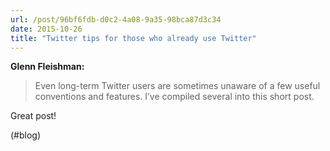 ```yaml
---
url: /post/96bf6fdb-d0c2-4a08-9a35-98bca87d3c34
date: 2015-10-26
title: "Twitter tips for those who already use Twitter"
---
```


**Glenn Fleishman:**



> Even long-term Twitter users are sometimes unaware of a few useful conventions and features. I’ve compiled several into this short post. 



Great post!



(#blog)